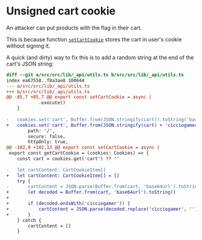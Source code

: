 # Unsigned cart cookie

An attacker can put products with the flag in their cart. 

This is because function [`setCartCookie`](../main/src/src/lib/_api/utils.ts#L72) stores the cart in user's cookie without signing it.

A quick (and dirty) way to fix this is to add a random string at the end of the cart's JSON string:
```diff
diff --git a/src/src/lib/_api/utils.ts b/src/src/lib/_api/utils.ts
index ea67558..f8a3ae8 100644
--- a/src/src/lib/_api/utils.ts
+++ b/src/src/lib/_api/utils.ts
@@ -85,7 +85,7 @@ export const setCartCookie = async (
 			.execute()
 	}
 
-	cookies.set('cart', Buffer.from(JSON.stringify(cart)).toString('base64url'), {
+	cookies.set('cart', Buffer.from(JSON.stringify(cart) + 'cicciogamer').toString('base64url'), {
 		path: '/',
 		secure: false,
 		httpOnly: true,
@@ -102,9 +102,13 @@ export const setCartCookie = async (
 export const getCartCookie = (cookies: Cookies) => {
 	const cart = cookies.get('cart') ?? ''
 
-	let cartContent: CartCookieItem[]
+	let cartContent: CartCookieItem[] = []
 	try {
-		cartContent = JSON.parse(Buffer.from(cart, 'base64url').toString())
+		let decoded = Buffer.from(cart, 'base64url').toString()
+			
+		if (decoded.endsWith('cicciogamer')) {
+			cartContent = JSON.parse(decoded.replace('cicciogamer', ''))
+		}
 	} catch {
 		cartContent = []
 	}
```
